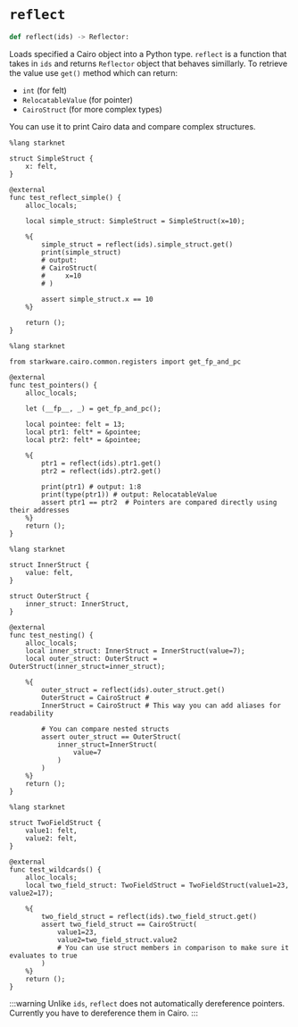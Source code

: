 # `reflect`

```python
def reflect(ids) -> Reflector:
```

Loads specified a Cairo object into a Python type. `reflect` is a function that takes in `ids` and returns `Reflector` object that behaves simillarly. To retrieve the value use `get()` method which can return:

- `int` (for felt)
- `RelocatableValue` (for pointer)
- `CairoStruct` (for more complex types)

You can use it to print Cairo data and compare complex structures.

```cairo title=Printing
%lang starknet

struct SimpleStruct {
    x: felt,
}

@external
func test_reflect_simple() {
    alloc_locals;

    local simple_struct: SimpleStruct = SimpleStruct(x=10);

    %{
        simple_struct = reflect(ids).simple_struct.get()
        print(simple_struct)
        # output:
        # CairoStruct(
        #     x=10
        # )

        assert simple_struct.x == 10
    %}

    return ();
}
```


```cairo title=Pointers
%lang starknet

from starkware.cairo.common.registers import get_fp_and_pc

@external
func test_pointers() {
    alloc_locals;

    let (__fp__, _) = get_fp_and_pc();

    local pointee: felt = 13;
    local ptr1: felt* = &pointee;
    local ptr2: felt* = &pointee;

    %{
        ptr1 = reflect(ids).ptr1.get()
        ptr2 = reflect(ids).ptr2.get()

        print(ptr1) # output: 1:8
        print(type(ptr1)) # output: RelocatableValue
        assert ptr1 == ptr2  # Pointers are compared directly using their addresses
    %}
    return ();
}
```

```cairo title=Nested comparisons
%lang starknet

struct InnerStruct {
    value: felt,
}

struct OuterStruct {
    inner_struct: InnerStruct,
}

@external
func test_nesting() {
    alloc_locals;
    local inner_struct: InnerStruct = InnerStruct(value=7);
    local outer_struct: OuterStruct = OuterStruct(inner_struct=inner_struct);

    %{
        outer_struct = reflect(ids).outer_struct.get()
        OuterStruct = CairoStruct #
        InnerStruct = CairoStruct # This way you can add aliases for readability

        # You can compare nested structs
        assert outer_struct == OuterStruct(
            inner_struct=InnerStruct(
                value=7
            )
        )
    %}
    return ();
}
```

```cairo title=Wildcards
%lang starknet

struct TwoFieldStruct {
    value1: felt,
    value2: felt,
}

@external
func test_wildcards() {
    alloc_locals;
    local two_field_struct: TwoFieldStruct = TwoFieldStruct(value1=23, value2=17);

    %{
        two_field_struct = reflect(ids).two_field_struct.get()
        assert two_field_struct == CairoStruct(
            value1=23,
            value2=two_field_struct.value2
            # You can use struct members in comparison to make sure it evaluates to true
        )
    %}
    return ();
}
```

:::warning
Unlike `ids`, `reflect` does not automatically dereference pointers. Currently you have to dereference them in Cairo.
:::
